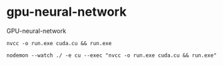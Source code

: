# gpu-neural-network
GPU-neural-network



```shell
nvcc -o run.exe cuda.cu && run.exe
```


```shell
nodemon --watch ./ -e cu --exec "nvcc -o run.exe cuda.cu && run.exe"
```